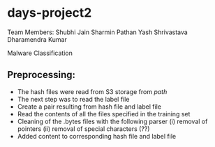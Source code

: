 # days-project2
Team Members: 
Shubhi Jain
Sharmin Pathan
Yash Shrivastava
Dharamendra Kumar

Malware Classification

Preprocessing:
-------------
- The hash files were read from S3 storage from *path*
- The next step was to read the label file
- Create a pair resulting from hash file and label file
- Read the contents of all the files specified in the training set
- Cleaning of the .bytes files with the following parser
(i)  removal of pointers
(ii) removal of special characters (??)
- Added content to corresponding hash file and label file

